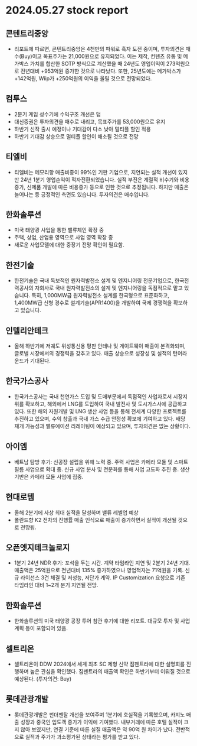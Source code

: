 # 2024.05.27 stock report
## 콘텐트리중앙
- 리포트에 따르면, 콘텐트리중앙은 4천만의 파워로 흑자 도전 중이며, 투자의견은 매수(Buy)이고 목표주가는 21,000원으로 유지되었다. 이는 제작, 컨텐츠 유통 및 메가박스 가치를 합산한 SOTP 방식으로 계산했을 때 24년도 영업이익이 273억원으로 전년대비 +953억원 증가한 것으로 나타났다. 또한, 25년도에는 메가박스가 +142억원, Wiip가 +250억원의 이익을 올릴 것으로 전망되었다.
## 컴투스
- 2분기 게임 성수기에 수익구조 개선은 덤
- 대신증권은 투자의견을 매수로 내리고, 목표주가를 53,000원으로 유지
- 하반기 신작 출시 예정이나 기대감이 다소 낮아 멀티플 할인 적용
- 하반기 기대감 상승으로 멀티플 할인이 해소될 것으로 전망
## 티엘비
- 티엘비는 메모리향 매출비중이 99%인 기판 기업으로, 지연되는 실적 개선이 있지만 24년 1분기 영업손익이 적자전환되었습니다. 실적 부진은 계절적 비수기와 비용 증가, 신제품 개발에 따른 비용증가 등으로 인한 것으로 추정됩니다. 하지만 매출은 늘어나는 등 긍정적인 측면도 있습니다. 투자의견은 매수입니다.
## 한화솔루션
- 미국 태양광 사업을 통한 밸류체인 확장 중
- 주택, 상업, 산업용 영역으로 사업 영역 확장 중
- 새로운 사업모델에 대한 중장기 전망 확인이 필요함.
## 한전기술
- 한전기술은 국내 독보적인 원자력발전소 설계 및 엔지니어링 전문기업으로, 한국전력공사의 자회사로 국내 원자력발전소의 설계 및 엔지니어링을 독점적으로 맡고 있습니다. 특히, 1,000MW급 원자력발전소 설계를 한국형으로 표준화하고, 1,400MW급 신형 경수로 설계기술(APR1400)을 개발하여 국제 경쟁력을 확보하고 있습니다.
## 인텔리안테크
- 올해 하반기에 저궤도 위성통신용 평판 안테나 및 게이트웨이 매출이 본격화되며, 글로벌 시장에서의 경쟁력을 갖추고 있다. 매출 상승으로 성장성 및 실적의 턴어라운드가 기대된다.
## 한국가스공사
- 한국가스공사는 국내 천연가스 도입 및 도매부문에서 독점적인 사업자로서 시장지위를 확보하고, 해외에서 LNG를 도입하여 국내 발전사 및 도시가스사에 공급하고 있다. 또한 해외 자원개발 및 LNG 생산 사업 등을 통해 전세계 다양한 프로젝트를 추진하고 있으며, 수익 창출과 국내 가스 수급 안정성 확보에 기여하고 있다. 배당 재개 가능성과 밸류에이션 리레이팅이 예상되고 있으며, 투자의견은 없는 상황이다.
## 아이엠
- 베트남 탐방 후기: 신공장 설립을 위해 노력 중. 주력 사업은 카메라 모듈 및 스마트 필름 사업으로 확대 중. 신규 사업 분사 및 전문화를 통해 사업 고도화 추진 중. 생산 기반은 카메라 모듈 사업에 집중.
## 현대로템
- 올해 2분기에 사상 최대 실적을 달성하며 밸류 레벨업 예상
- 폴란드향 K2 전차의 진행률 매출 인식으로 매출이 증가하면서 실적이 개선될 것으로 전망됨.
## 오픈엣지테크놀로지
- 1분기 24년 NDR 후기: 포석을 두는 시간. 계약 타임라인 지연 및 2분기 24년 기대. 매출액은 25억원으로 전년대비 135% 증가하였으나 영업적자는 71억원을 기록. 신규 라이선스 3건 체결 및 저성능, 저단가 계약. IP Customization 요청으로 기존 타임라인 대비 1~2개 분기 지연될 전망.
## 한화솔루션
- 한화솔루션의 미국 태양광 공장 투어 참관 후기에 대한 리포트. 대규모 투자 및 사업 계획 등이 포함되어 있음.
## 셀트리온
- 셀트리온이 DDW 2024에서 세계 최초 SC 제형 신약 짐펜트라에 대한 설명회를 진행하며 높은 관심을 확인했다. 짐펜트라의 매출액 확인은 하반기부터 이뤄질 것으로 예상된다. (투자의견: Buy)
## 롯데관광개발
- 롯데관광개발은 펀더멘탈 개선을 보여주며 1분기에 호실적을 기록했으며, 카지노 매출 성장과 중국인 입도객 증가가 이익에 기여했다. 내부거래에 따른 호텔 실적이 크지 않아 보였지만, 연결 기준에 따른 실질 매출액은 약 90억 원 차이가 났다. 전반적으로 실적과 주가가 과소평가된 상태라는 평가를 받고 있다.